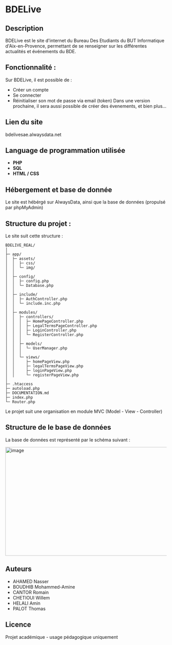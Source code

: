 # BDELive

## Description
BDELive est le site d'internet du Bureau Des Etudiants du BUT Informatique d'Aix-en-Provence, permettant de se renseigner sur les différentes actualités et événements du BDE.

## Fonctionnalité :
Sur BDELive, il est possible de :
- Créer un compte
- Se connecter
- Réinitialiser son mot de passe via email (token)
Dans une version prochaine, il sera aussi possible de créer des évenements, et bien plus...

## Lien du site
bdelivesae.alwaysdata.net

## Language de programmation utilisée
- **PHP**
- **SQL**
- **HTML / CSS**

## Hébergement et base de donnée 
Le site est hébérgé sur AlwaysData, ainsi que la base de données (propulsé par phpMyAdmin)

## Structure du projet : 
Le site suit cette structure : 
```
BDELIVE_REAL/
│
├─ app/
│  ├─ assets/
│  │  ├─ css/
│  │  └─ img/
│  │
│  ├─ config/
│  │  ├─ config.php
│  │  └─ Database.php
│  │
│  ├─ include/
│  │  ├─ AuthController.php
│  │  └─ include.inc.php
│  │
│  ├─ modules/
│  │  ├─ controllers/
│  │  │  ├─ HomePageController.php
│  │  │  ├─ LegalTermsPageController.php
│  │  │  ├─ LoginController.php
│  │  │  └─ RegisterController.php
│  │  │
│  │  ├─ models/
│  │  │  └─ UserManager.php
│  │  │
│  │  └─ views/
│  │     ├─ homePageView.php
│  │     ├─ legalTermsPageView.php
│  │     ├─ loginPageView.php
│  │     └─ registerPageView.php
│
├─ .htaccess
├─ autoload.php
├─ DOCUMENTATION.md
├─ index.php
└─ Router.php
```

Le projet suit une organisation en module MVC (Model - View - Controller)

## Structure de le base de données
La base de données est représenté par le schéma suivant : 

<img width="892" height="340" alt="image" src="https://github.com/user-attachments/assets/4c6c2363-da5c-47d6-99f5-854286a32db4" />

## Auteurs
- AHAMED Nasser
- BOUDHIB Mohammed-Amine
- CANTOR Romain
- CHETIOUI Willem
- HELALI Amin
- PALOT Thomas

## Licence 
Projet académique - usage pédagogique uniquement
